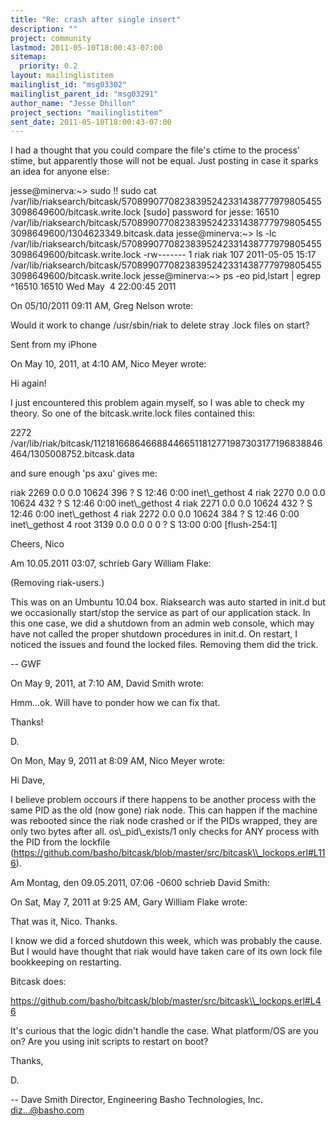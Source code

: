 ```yaml
---
title: "Re: crash after single insert"
description: ""
project: community
lastmod: 2011-05-10T18:00:43-07:00
sitemap:
  priority: 0.2
layout: mailinglistitem
mailinglist_id: "msg03302"
mailinglist_parent_id: "msg03291"
author_name: "Jesse Dhillon"
project_section: "mailinglistitem"
sent_date: 2011-05-10T18:00:43-07:00
---
```


I had a thought that you could compare the
 file's ctime to the process' stime, but apparently those will not
 be equal. Just posting in case it sparks an idea for anyone else:


jesse@minerva:~&gt; sudo !!
sudo cat /var/lib/riaksearch/bitcask/570899077082383952423314387779798054553098649600/bitcask.write.lock
[sudo] password for jesse: 
16510 /var/lib/riaksearch/bitcask/570899077082383952423314387779798054553098649600/1304623349.bitcask.data
jesse@minerva:~&gt; ls -lc /var/lib/riaksearch/bitcask/570899077082383952423314387779798054553098649600/bitcask.write.lock
-rw------- 1 riak riak 107 2011-05-05 15:17 /var/lib/riaksearch/bitcask/570899077082383952423314387779798054553098649600/bitcask.write.lock
jesse@minerva:~&gt; ps -eo pid,lstart | egrep
 ^16510
16510 Wed May  4 22:00:45 2011

On 05/10/2011 09:11 AM, Greg Nelson wrote:
 
Would it work to change /usr/sbin/riak to delete stray .lock files on start?

Sent from my iPhone

On May 10, 2011, at 4:10 AM, Nico Meyer  wrote:

Hi again!

I just encountered this problem again myself, so I was able to check my theory.
So one of the bitcask.write.lock files contained this:

2272 /var/lib/riak/bitcask/1121816686466884466511812771987303177196838846464/1305008752.bitcask.data

and sure enough 'ps axu' gives me:

riak 2269 0.0 0.0 10624 396 ? S 12:46 0:00 inet\\_gethost 4
riak 2270 0.0 0.0 10624 432 ? S 12:46 0:00 inet\\_gethost 4
riak 2271 0.0 0.0 10624 432 ? S 12:46 0:00 inet\\_gethost 4
riak 2272 0.0 0.0 10624 384 ? S 12:46 0:00 inet\\_gethost 4
root 3139 0.0 0.0 0 0 ? S 13:00 0:00 [flush-254:1]

Cheers,
Nico

Am 10.05.2011 03:07, schrieb Gary William Flake:


(Removing riak-users.)

This was on an Umbuntu 10.04 box. Riaksearch was auto started in init.d but we occasionally start/stop the service as part of our application stack. In this one case, we did a shutdown from an admin web console, which may have not called the proper shutdown procedures in init.d. On restart, I noticed the issues and found the locked files. Removing them did the trick.

-- GWF


On May 9, 2011, at 7:10 AM, David Smith wrote:

Hmm...ok. Will have to ponder how we can fix that.

Thanks!

D.

On Mon, May 9, 2011 at 8:09 AM, Nico Meyer wrote:


Hi Dave,

I believe problem occours if there happens to be another process with
the same PID as the old (now gone) riak node. This can happen if the
machine was rebooted since the riak node crashed or if the PIDs wrapped,
they are only two bytes after all.
os\\_pid\\_exists/1 only checks for ANY process with the PID from the
lockfile
(https://github.com/basho/bitcask/blob/master/src/bitcask\\_lockops.erl#L116).

Am Montag, den 09.05.2011, 07:06 -0600 schrieb David Smith:


On Sat, May 7, 2011 at 9:25 AM, Gary William Flake wrote:


That was it, Nico. Thanks.

I know we did a forced shutdown this week, which was probably the cause. But I would have thought that riak would have taken care of its own lock file bookkeeping on restarting.


Bitcask does:

https://github.com/basho/bitcask/blob/master/src/bitcask\\_lockops.erl#L46

It's curious that the logic didn't handle the case. What platform/OS
are you on? Are you using init scripts to restart on boot?

Thanks,

D.


-- 
Dave Smith
Director, Engineering
Basho Technologies, Inc.
diz...@basho.com
